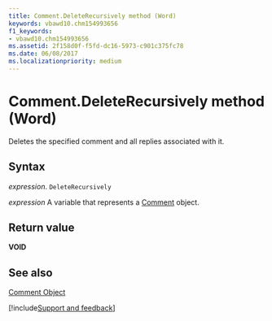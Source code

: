 ```yaml
---
title: Comment.DeleteRecursively method (Word)
keywords: vbawd10.chm154993656
f1_keywords:
- vbawd10.chm154993656
ms.assetid: 2f158d0f-f5fd-dc16-5973-c901c375fc78
ms.date: 06/08/2017
ms.localizationpriority: medium
---
```



# Comment.DeleteRecursively method (Word)

Deletes the specified comment and all replies associated with it.


## Syntax

_expression_. `DeleteRecursively`

_expression_ A variable that represents a [Comment](./Word.Comment.md) object.


## Return value

 **VOID**


## See also


[Comment Object](Word.Comment.md)

[!include[Support and feedback](~/includes/feedback-boilerplate.md)]